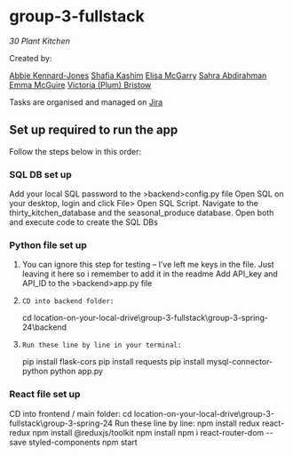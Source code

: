 # group-3-fullstack
*30 Plant Kitchen*

Created by:

[Abbie Kennard-Jones](https://github.com/AbbieKJ)
[Shafia Kashim](https://github.com/sfk30)
[Elisa McGarry](https://github.com/mcstastney)
[Sahra Abdirahman](https://github.com/sahraa17)
[Emma McGuire](https://github.com/emmamcguire31)
[Victoria (Plum) Bristow](https://github.com/Victoria-Plum)

Tasks are organised and managed on [Jira](https://group-3-spring-24.atlassian.net/jira/software/projects/KAN/boards/1)

## Set up required to run the app
Follow the steps below in this order:
### SQL DB set up
Add your local SQL password to the >backend>config.py file
Open SQL on your desktop, login and click File> Open SQL Script. Navigate to the thirty_kitchen_database and the seasonal_produce database. Open both and execute code to create the SQL DBs

### Python file set up
1.    You can ignore this step for testing – I’ve left me keys in the file. Just leaving it here so i remember to add it in the readme Add API_key and API_ID to the >backend>app.py file
	
2.     CD into backend folder:
	cd location-on-your-local-drive\group-3-fullstack\group-3-spring-24\backend

4.     Run these line by line in your terminal:
	pip install flask-cors
	pip install requests
	pip install mysql-connector-python
	python app.py

### React file set up
CD into frontend / main folder: cd location-on-your-local-drive\group-3-fullstack\group-3-spring-24
Run these line by line:
npm install redux react-redux
npm install @reduxjs/toolkit
npm install
npm i react-router-dom --save styled-components
npm start
